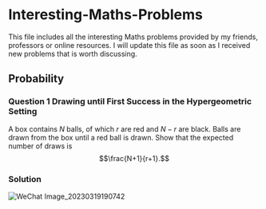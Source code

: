 # Interesting-Maths-Problems

This file includes all the interesting Maths problems provided by my friends, professors or online resources. I will update this file as soon as I received new problems that is worth discussing.
## Probability 
### Question 1 Drawing until First Success in the Hypergeometric Setting 
A box contains $N$ balls, of which $r$ are red and $N-r$ are black. Balls are drawn from the box until a red ball is drawn. Show that the expected number of draws is $$\frac{N+1}{r+1}.$$

### Solution
![WeChat Image_20230319190742](https://user-images.githubusercontent.com/128298224/226202935-1c3fdc31-6b8e-4771-addc-c868fcb2ee58.png)

